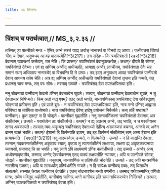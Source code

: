 ```yaml
---
title: ५३ टिप्पन्यः

---
```


[^3/216]: E2,4, E1 (v.l.): coditam acoditam apy anuṣṭhīyata

____________________________________________


## त्रिंशच् च परार्थत्वात् // MS_३,२.३६ //

तस्मिन्न् एव पात्नीवते मन्त्रः - ऐभिर् अग्ने सरथं याह्य् अर्वाङ् नानारथं वा विभवो ह्य् अश्वाः। पत्नीवतस् त्रिंशतं त्रींश् च देवान् अनुष्वधम् आ वह मादयस्वेति[^3/217]। तत्र संदेहः - किं त्रयस्त्रिंशतो [२७२][^3/218] देवानाम् उपलक्षणं कर्तव्यम्, उत नेति। किं प्राप्तम्? त्रयस्त्रिंशतं देवानुपलक्षयेत्। कथम्? दीयते हि सोमस् त्रयस्त्रिंशते देवेभ्यः। एवं ह्य् अग्निम् अग्नीद् अधीच्छति, आयाह्य् अग्नेर् ऽवाचीनम्, त्रयस्त्रिंशता देवैः सह समानं रथम् अधिष्ठाय नानारथैर् वा विभवन्ति हि ते ऽश्वाः। तद् इदम् अनुष्वधम् आवह त्रयस्त्रिंशतं पत्नीवतो देवान् आगमय तर्पय चेति। अत्र ह्य् अग्निम् अग्नीद् अधीच्छति त्रयस्त्रिंशतो देवानां तृप्तय इति गम्यते, यत् प्रधानश् चात्र मन्त्रः, तत् परः सोमः। तस्माद् उच्यते - त्रयस्त्रिंशद् देवा उपलक्षयितव्या इति।

ननु चोदनायां पत्नीवान् केवलो ऽग्निर् देवतात्वेन श्रूयते। सत्यम्, चोदनायां पत्नीवान् देवतात्वेन श्रूयते, न तु देवतान्तरं निषिध्यते। किम् अतो यद्य् एवम्? एतद् अतो भवति, मान्त्रवर्णिकास् त्रयस्त्रिंशद् देवा अविरुद्धाश् चोदनायां प्रतीयन्त इति।
एवं प्राप्ते ब्रूमः - न त्रयस्त्रिंशद् देवा उपलक्षयितव्या इति, नात्र मन्त्रे ऽग्निर् आह्वाता परिवेष्टा वा तर्पयिता वाध्येष्यते। नात्र त्रयस्त्रिंशद् देवेष्व् इष्टेषु प्रयोजनं निर्वर्त्यते। कस् तर्हि यष्टव्यः? पत्नीवान्। कुत एतत्? स हि चोद्यते - पात्नीवतं गृह्णातीति। ननु मान्त्रवर्णिकानां त्रयस्त्रिंशतो देवानाम् अत्र संकीर्तनम्। उच्यते - परार्थत्वेन ताः संकीर्त्यन्ते। कथम्? न ह्य् अप्रत्तम् अग्नेः, तद् भवति, न च परकीयस्य दानम् अवकल्पते। तस्मात् त्वम् अमूभ्यस् त्रयस्त्रिंशद् देवताभ्यो देहीत्य् असमञ्जसं वचनम्, अग्नये त्व् अनेन दानम् उक्तं भवति। कथम्? ईशानो हि विलंभयति द्रव्यम्, तद् इह विलंभनं संकीर्तयन् त्वम् अस्य ईशान इति प्रत्यापयति।
[२७३][^3/219] ननु मादयस्वेत्य् उच्यते, न विलंभयेति। उच्यते - न हि माद्यन्ति देवताः, तस्मान् मदकरणसंकीर्तनम् अदृष्टाय स्यात्, दृष्टाय तु त्यागसंकीर्तनं लक्षणया, लक्षणा ह्य् अदृष्टकल्पनाया ज्यायसी, प्रमाणाद् धि सा भवति। ननु त्यागे ऽपि लक्ष्यमाणे ऽग्निः कर्ताधीष्यते। तद् उच्यते - अग्नेर् अप्य् अध्येषणादृष्टायैव, तस्माद् अग्नेर् ऐश्वर्यकरणम् एतद् वाक्यं लक्षयतीति न्याय्यम्। अपि च पात्नीवते सोमश् चोद्यते - पात्नीवतं गृह्णातीति।
ननूक्तम्, मान्त्रवर्णिकं च प्रतिषेधति चोदनेति। उच्यते - तद् अपि मान्त्रवर्णिकं नास्तीत्य् उक्तम्। अपि च सामर्थ्यात् प्रतिषेधतीति गम्यते। न हि सापेक्षः पत्नीवच् छब्दः, तद् धितार्थेन संलक्ष्यते, तस्मात् केवलः पत्नीवान् देवतेति। एतच् चोदनावशेन मन्त्रो वर्णनीयः। तस्माद् यथैवास्माभिर् वर्णितो मन्त्रः, तथैव भवितुम् अर्हतीति, पत्नीवांश् चाग्निर् अग्ने पत्नीवन्न् इति सामानाधिकरण्येन निर्दिश्यते। तस्माद् अग्निर् उपलक्षयितव्यो न त्रयस्त्रिंशद् देवता इति।
